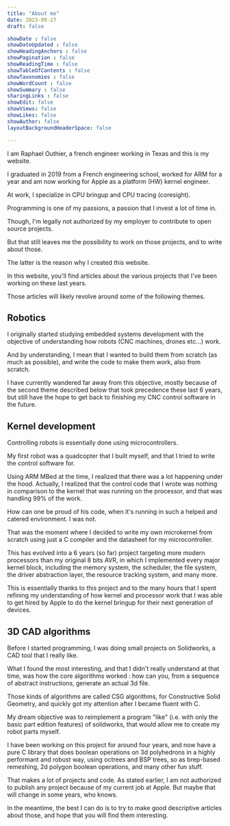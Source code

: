 ```yaml
---
title: "About me"
date: 2023-09-27
draft: false

showDate : false
showDateUpdated : false
showHeadingAnchors : false
showPagination : false
showReadingTime : false
showTableOfContents : false
showTaxonomies : false 
showWordCount : false
showSummary : false
sharingLinks : false
showEdit: false
showViews: false
showLikes: false
showAuthor: false
layoutBackgroundHeaderSpace: false

---
```


I am Raphael Outhier, a french engineer working in Texas and this is my website.

I graduated in 2019 from a French engineering school, worked for ARM for a year and am now working for Apple as a platform (HW) kernel engineer.

At work, I specialize in CPU bringup and CPU tracing (coresight).


Programming is one of my passions, a passion that I invest a lot of time in.

Though, I'm legally not authorized by my employer to contribute to open source projects.

But that still leaves me the possibility to work on those projects, and to write about those.

The latter is the reason why I created this website.

In this website, you'll find articles about the various projects that I've been working on these last years.

Those articles will likely revolve around some of the following themes.


## Robotics

I originally started studying embedded systems development with the objective of understanding how robots (CNC machines, drones etc...) work.

And by understanding, I mean that I wanted to build them from scratch (as much as possible), and write the code to make them work, also from scratch.

I have currently wandered far away from this objective, mostly because of the second theme described below that took precedence these last 6 years, but still have the hope to get back to finishing my CNC control software in the future.


## Kernel development

Controlling robots is essentially done using microcontrollers.

My first robot was a quadcopter that I built myself, and that I tried to write the control software for.

Using ARM MBed at the time, I realized that there was a lot happening under the hood. Actually, I realized that the control code that I wrote was nothing in comparison to the kernel that was running on the processor, and that was handling 99% of the work.

How can one be proud of his code, when it's running in such a helped and catered environment. I was not.

That was the moment where I decided to write my own microkernel from scratch using just a C compiler and the datasheet for my microcontroller.

This has evolved into a 6 years (so far) project targeting more modern processors than my original 8 bits AVR, in which I implemented every major kernel block, including the memory system, the scheduler, the file system, the driver abstraction layer, the resource tracking system, and many more.

This is essentially thanks to this project and to the many hours that I spent refining my understanding of how kernel and processor work that I was able to get hired by Apple to do the kernel bringup for their next generation of devices.


## 3D CAD algorithms

Before I started programming, I was doing small projects on Solidworks, a CAD tool that I really like.

What I found the most interesting, and that I didn't really understand at that time, was how the core algorithms worked : how can you, from a sequence of abstract instructions, generate an actual 3d file.

Those kinds of algorithms are called CSG algorithms, for Constructive Solid Geometry, and quickly got my attention after I became fluent with C.

My dream objective was to reimplement a program "like" (i.e. with only the basic part edition features) of solidworks, that would allow me to create my robot parts myself.

I have been working on this project for around four years, and now have a pure C library that does boolean operations on 3d polyhedrons in a highly performant and robust way, using octrees and BSP trees, so as brep-based remeshing, 2d polygon boolean operations, and many other fun stuff.



That makes a lot of projects and code. As stated earlier, I am not authorized to publish any project because of my current job at Apple. But maybe that will change in some years, who knows.

In the meantime, the best I can do is to try to make good descriptive articles about those, and hope that you will find them interesting.


